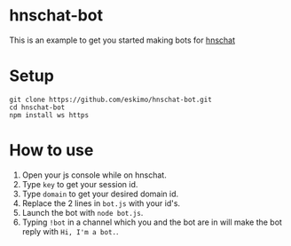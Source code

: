 # hnschat-bot
This is an example to get you started making bots for [hnschat](https://hns.chat)

# Setup
```
git clone https://github.com/eskimo/hnschat-bot.git
cd hnschat-bot
npm install ws https
```

# How to use
1. Open your js console while on hnschat.
2. Type `key` to get your session id.
3. Type `domain` to get your desired domain id.
4. Replace the 2 lines in `bot.js` with your id's.
5. Launch the bot with `node bot.js`.
6. Typing `!bot` in a channel which you and the bot are in will make the bot reply with `Hi, I'm a bot.`.
